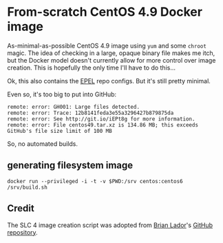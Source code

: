 # From-scratch CentOS 4.9 Docker image

As-minimal-as-possible CentOS 4.9 image using `yum` and some `chroot` magic.
The idea of checking in a large, opaque binary file makes me itch, but the
Docker model doesn't currently allow for more control over image creation.  This
is hopefully the only time I'll have to do this…

Ok, this also contains the [EPEL](http://fedoraproject.org/wiki/EPEL) repo
configs.  But it's still pretty minimal.

Even so, it's too big to put into GitHub:

    remote: error: GH001: Large files detected.
    remote: error: Trace: 12b8141feda3e55a3296427b879875da
    remote: error: See http://git.io/iEPt8g for more information.
    remote: error: File centos49.tar.xz is 134.86 MB; this exceeds GitHub's file size limit of 100 MB

So, no automated builds.

## generating filesystem image

    docker run --privileged -i -t -v $PWD:/srv centos:centos6 /srv/build.sh

## Credit

The SLC 4 image creation script was adopted from
[Brian Lador](https://github.com/blalor)'s 
[GitHub repository](https://github.com/blalor/docker-centos4-base).
